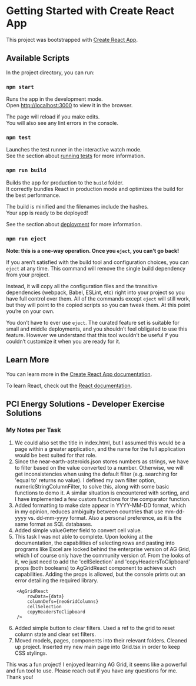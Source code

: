 # Getting Started with Create React App

This project was bootstrapped with [Create React App](https://github.com/facebook/create-react-app).

## Available Scripts

In the project directory, you can run:

### `npm start`

Runs the app in the development mode.\
Open [http://localhost:3000](http://localhost:3000) to view it in the browser.

The page will reload if you make edits.\
You will also see any lint errors in the console.

### `npm test`

Launches the test runner in the interactive watch mode.\
See the section about [running tests](https://facebook.github.io/create-react-app/docs/running-tests) for more information.

### `npm run build`

Builds the app for production to the `build` folder.\
It correctly bundles React in production mode and optimizes the build for the best performance.

The build is minified and the filenames include the hashes.\
Your app is ready to be deployed!

See the section about [deployment](https://facebook.github.io/create-react-app/docs/deployment) for more information.

### `npm run eject`

**Note: this is a one-way operation. Once you `eject`, you can’t go back!**

If you aren’t satisfied with the build tool and configuration choices, you can `eject` at any time. This command will remove the single build dependency from your project.

Instead, it will copy all the configuration files and the transitive dependencies (webpack, Babel, ESLint, etc) right into your project so you have full control over them. All of the commands except `eject` will still work, but they will point to the copied scripts so you can tweak them. At this point you’re on your own.

You don’t have to ever use `eject`. The curated feature set is suitable for small and middle deployments, and you shouldn’t feel obligated to use this feature. However we understand that this tool wouldn’t be useful if you couldn’t customize it when you are ready for it.

## Learn More

You can learn more in the [Create React App documentation](https://facebook.github.io/create-react-app/docs/getting-started).

To learn React, check out the [React documentation](https://reactjs.org/).

## PCI Energy Solutions - Developer Exercise Solutions

### My Notes per Task

1. We could also set the title in index.html, but I assumed this would be a page within a greater application, and the name for the full application would be best suited for that role.
2. Since the near-earth-asteroids.json stores numbers as strings, we have to filter based on the value converted to a number. Otherwise, we will get inconsistencies when using the default filter (e.g. searching for 'equal to' returns no value). I defined my own filter option, numericStringColumnFilter, to solve this, along with some basic functions to demo it. A similar situation is encountered with sorting, and I have implemented a few custom functions for the comparator function.  
3. Added formatting to make date appear in YYYY-MM-DD format, which in my opinion, reduces ambiguity between countries that use mm-dd-yyyy vs. dd-mm-yyyy format. Also a personal preference, as it is the same format as SQL databases.
4. Added simple valueGetter field to convert cell value.
5. This task I was not able to complete. Upon looking at the documentation, the capabilities of selecting rows and pasting into programs like Excel are locked behind the enterprise version of AG Grid, which I of course only have the community version of. From the looks of it, we just need to add the 'cellSelection' and 'copyHeadersToClipboard' props (both booleans) to AgGridReact component to achieve such capabilities. Adding the props is allowed, but the console prints out an error detailing the required library.
```
    <AgGridReact
        rowData={data}
        columnDefs={neoGridColumns}
        cellSelection
        copyHeadersToClipboard
    />
```
6. Added simple button to clear filters. Used a ref to the grid to reset column state and clear set filters.
7. Moved models, pages, components into their relevant folders. Cleaned up project. Inserted my new main page into Grid.tsx in order to keep CSS stylings. 

This was a fun project! I enjoyed learning AG Grid, it seems like a powerful and fun tool to use. Please reach out if you have any questions for me. Thank you!